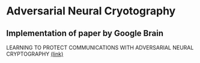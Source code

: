 # Adversarial Neural Cryotography
Implementation of paper by Google Brain
---
LEARNING TO PROTECT COMMUNICATIONS WITH ADVERSARIAL NEURAL CRYPTOGRAPHY [(link)](https://arxiv.org/pdf/1610.06918.pdf)
